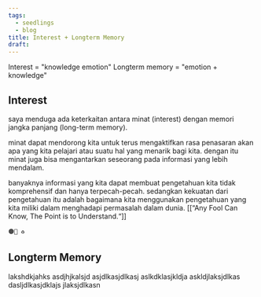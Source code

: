 ```yaml
---
tags:
  - seedlings
  - blog
title: Interest + Longterm Memory
draft:
---
```

Interest = "knowledge emotion"
Longterm memory = "emotion + knowledge"


## Interest

saya menduga ada keterkaitan antara minat (interest) dengan memori jangka panjang (long-term memory).

minat dapat mendorong kita untuk terus mengaktifkan rasa penasaran akan apa yang kita pelajari atau suatu hal yang menarik bagi kita. dengan itu minat juga bisa mengantarkan seseorang pada informasi yang lebih mendalam. 

banyaknya informasi yang kita dapat membuat pengetahuan kita tidak komprehensif dan hanya terpecah-pecah. sedangkan kekuatan dari pengetahuan itu adalah bagaimana kita menggunakan pengetahuan yang kita miliki dalam menghadapi permasalah dalam dunia. [[“Any Fool Can Know, The Point is to Understand.“]]

	🟤📝 ♻️


## Longterm Memory

lakshdkjahks asdjhjkalsjd asjdlkasjdlkasj aslkdklasjkldja askldjlaksjdlkas dasljdlkasjdklajs jlaksjdlkasn
